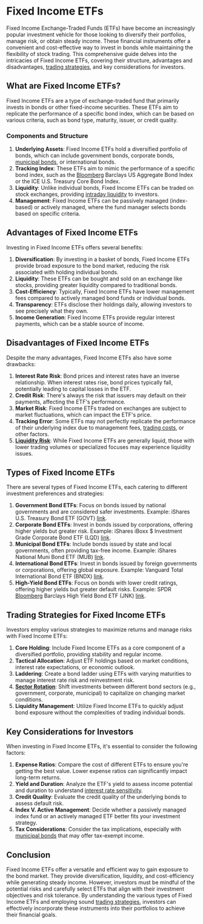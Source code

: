 # Fixed Income ETFs

Fixed Income Exchange-Traded Funds (ETFs) have become an increasingly popular investment vehicle for those looking to diversify their portfolios, manage risk, or obtain steady income. These financial instruments offer a convenient and cost-effective way to invest in bonds while maintaining the flexibility of stock trading. This comprehensive guide delves into the intricacies of Fixed Income ETFs, covering their structure, advantages and disadvantages, [trading strategies](../t/trading_strategies.md), and key considerations for investors.

## What are Fixed Income ETFs?

Fixed Income ETFs are a type of exchange-traded fund that primarily invests in bonds or other fixed-income securities. These ETFs aim to replicate the performance of a specific bond index, which can be based on various criteria, such as bond type, maturity, issuer, or credit quality.

### Components and Structure

1. **Underlying Assets**: Fixed Income ETFs hold a diversified portfolio of bonds, which can include government bonds, corporate bonds, [municipal bonds](../m/municipal_bonds.md), or international bonds. 
2. **Tracking Index**: These ETFs aim to mimic the performance of a specific bond index, such as the [Bloomberg](../b/bloomberg.md) Barclays US Aggregate Bond Index or the ICE U.S. Treasury Core Bond Index. 
3. **Liquidity**: Unlike individual bonds, Fixed Income ETFs can be traded on stock exchanges, providing [intraday liquidity](../i/intraday_liquidity.md) to investors.
4. **Management**: Fixed Income ETFs can be passively managed (index-based) or actively managed, where the fund manager selects bonds based on specific criteria.

## Advantages of Fixed Income ETFs

Investing in Fixed Income ETFs offers several benefits:

1. **Diversification**: By investing in a basket of bonds, Fixed Income ETFs provide broad exposure to the bond market, reducing the risk associated with holding individual bonds.
2. **Liquidity**: These ETFs can be bought and sold on an exchange like stocks, providing greater liquidity compared to traditional bonds.
3. **Cost-Efficiency**: Typically, Fixed Income ETFs have lower management fees compared to actively managed bond funds or individual bonds.
4. **Transparency**: ETFs disclose their holdings daily, allowing investors to see precisely what they own.
5. **Income Generation**: Fixed Income ETFs provide regular interest payments, which can be a stable source of income.

## Disadvantages of Fixed Income ETFs

Despite the many advantages, Fixed Income ETFs also have some drawbacks:

1. **Interest Rate Risk**: Bond prices and interest rates have an inverse relationship. When interest rates rise, bond prices typically fall, potentially leading to capital losses in the ETF.
2. **Credit Risk**: There's always the risk that issuers may default on their payments, affecting the ETF's performance.
3. **Market Risk**: Fixed Income ETFs traded on exchanges are subject to market fluctuations, which can impact the ETF's price.
4. **Tracking Error**: Some ETFs may not perfectly replicate the performance of their underlying index due to management fees, [trading costs](../t/trading_costs.md), or other factors.
5. **[Liquidity Risk](../l/liquidity_risk.md)**: While Fixed Income ETFs are generally liquid, those with lower trading volumes or specialized focuses may experience liquidity issues.

## Types of Fixed Income ETFs

There are several types of Fixed Income ETFs, each catering to different investment preferences and strategies:

1. **Government Bond ETFs**: Focus on bonds issued by national governments and are considered safer investments. Example: iShares U.S. Treasury Bond ETF (GOVT) [link](https://www.ishares.com/us/products/239458/ishares-us-treasury-bond-etf).
2. **Corporate Bond ETFs**: Invest in bonds issued by corporations, offering higher yields but greater risk. Example: iShares iBoxx $ Investment Grade Corporate Bond ETF (LQD) [link](https://www.ishares.com/us/products/239726/ishares-iboxx-investment-grade-corporate-bond-etf).
3. **Municipal Bond ETFs**: Include bonds issued by state and local governments, often providing tax-free income. Example: iShares National Muni Bond ETF (MUB) [link](https://www.ishares.com/us/products/239766/ishares-national-muni-bond-etf).
4. **International Bond ETFs**: Invest in bonds issued by foreign governments or corporations, offering global exposure. Example: Vanguard Total International Bond ETF (BNDX) [link](https://investor.vanguard.com/etf/profile/BNDX).
5. **High-Yield Bond ETFs**: Focus on bonds with lower credit ratings, offering higher yields but greater default risks. Example: SPDR [Bloomberg](../b/bloomberg.md) Barclays High Yield Bond ETF (JNK) [link](https://www.ssga.com/us/en/individual/etfs/funds/spdr-bloomberg-barclays-high-yield-bond-etf-jnk).

## Trading Strategies for Fixed Income ETFs

Investors employ various strategies to maximize returns and manage risks with Fixed Income ETFs:

1. **Core Holding**: Include Fixed Income ETFs as a core component of a diversified portfolio, providing stability and regular income.
2. **Tactical Allocation**: Adjust ETF holdings based on market conditions, interest rate expectations, or economic outlook.
3. **Laddering**: Create a bond ladder using ETFs with varying maturities to manage interest rate risk and reinvestment risk.
4. **[Sector Rotation](../s/sector_rotation.md)**: Shift investments between different bond sectors (e.g., government, corporate, municipal) to capitalize on changing market conditions.
5. **Liquidity Management**: Utilize Fixed Income ETFs to quickly adjust bond exposure without the complexities of trading individual bonds.

## Key Considerations for Investors

When investing in Fixed Income ETFs, it's essential to consider the following factors:

1. **Expense Ratios**: Compare the cost of different ETFs to ensure you're getting the best value. Lower expense ratios can significantly impact long-term returns.
2. **Yield and Duration**: Analyze the ETF's yield to assess income potential and duration to understand [interest rate sensitivity](../i/interest_rate_sensitivity.md).
3. **Credit Quality**: Evaluate the credit quality of the underlying bonds to assess default risk.
4. **Index V. Active Management**: Decide whether a passively managed index fund or an actively managed ETF better fits your investment strategy.
5. **Tax Considerations**: Consider the tax implications, especially with [municipal bonds](../m/municipal_bonds.md) that may offer tax-exempt income.

## Conclusion

Fixed Income ETFs offer a versatile and efficient way to gain exposure to the bond market. They provide diversification, liquidity, and cost-efficiency while generating steady income. However, investors must be mindful of the potential risks and carefully select ETFs that align with their investment objectives and risk tolerance. By understanding the various types of Fixed Income ETFs and employing sound [trading strategies](../t/trading_strategies.md), investors can effectively incorporate these instruments into their portfolios to achieve their financial goals.
